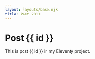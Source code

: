 ```yaml
---
layout: layouts/base.njk
title: Post 2011
---
```


# Post {{ id }}

This is post {{ id }} in my Eleventy project.
